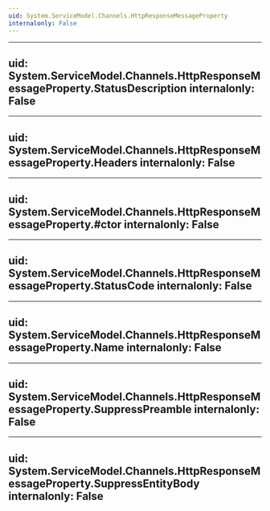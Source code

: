 ```yaml
---
uid: System.ServiceModel.Channels.HttpResponseMessageProperty
internalonly: False
---
```


---
uid: System.ServiceModel.Channels.HttpResponseMessageProperty.StatusDescription
internalonly: False
---

---
uid: System.ServiceModel.Channels.HttpResponseMessageProperty.Headers
internalonly: False
---

---
uid: System.ServiceModel.Channels.HttpResponseMessageProperty.#ctor
internalonly: False
---

---
uid: System.ServiceModel.Channels.HttpResponseMessageProperty.StatusCode
internalonly: False
---

---
uid: System.ServiceModel.Channels.HttpResponseMessageProperty.Name
internalonly: False
---

---
uid: System.ServiceModel.Channels.HttpResponseMessageProperty.SuppressPreamble
internalonly: False
---

---
uid: System.ServiceModel.Channels.HttpResponseMessageProperty.SuppressEntityBody
internalonly: False
---
